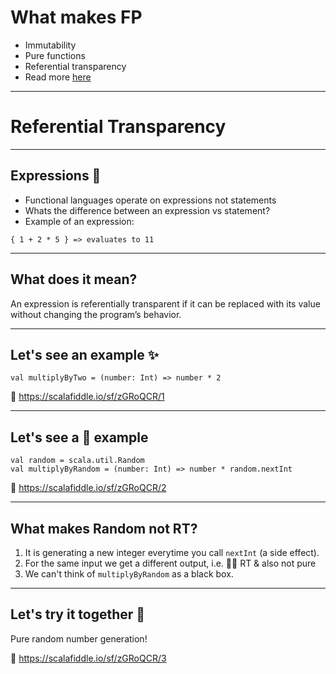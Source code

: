 # What makes FP

- Immutability
- Pure functions
- Referential transparency
- Read more [here](https://www.freecodecamp.org/news/an-introduction-to-the-basic-principles-of-functional-programming-a2c2a15c84/)

---

# Referential Transparency

---

## Expressions 🤨

- Functional languages operate on expressions not statements
- Whats the difference between an expression vs statement?
- Example of an expression:

```
{ 1 + 2 * 5 } => evaluates to 11
```

---

## What does it mean?

An expression is referentially transparent if it can be replaced with its value without changing the program’s behavior.

---

## Let's see an example ✨

```
val multiplyByTwo = (number: Int) => number * 2
```

👀 https://scalafiddle.io/sf/zGRoQCR/1

---

## Let's see a 🤮 example

```
val random = scala.util.Random
val multiplyByRandom = (number: Int) => number * random.nextInt
```

👀 https://scalafiddle.io/sf/zGRoQCR/2

---

## What makes Random not RT?

1. It is generating a new integer everytime you call `nextInt` (a side effect).
2. For the same input we get a different output, i.e. 🙅‍♀️ RT & also not pure
3. We can't think of `multiplyByRandom` as a black box.

---

## Let's try it together 💪

Pure random number generation!

👀 https://scalafiddle.io/sf/zGRoQCR/3
